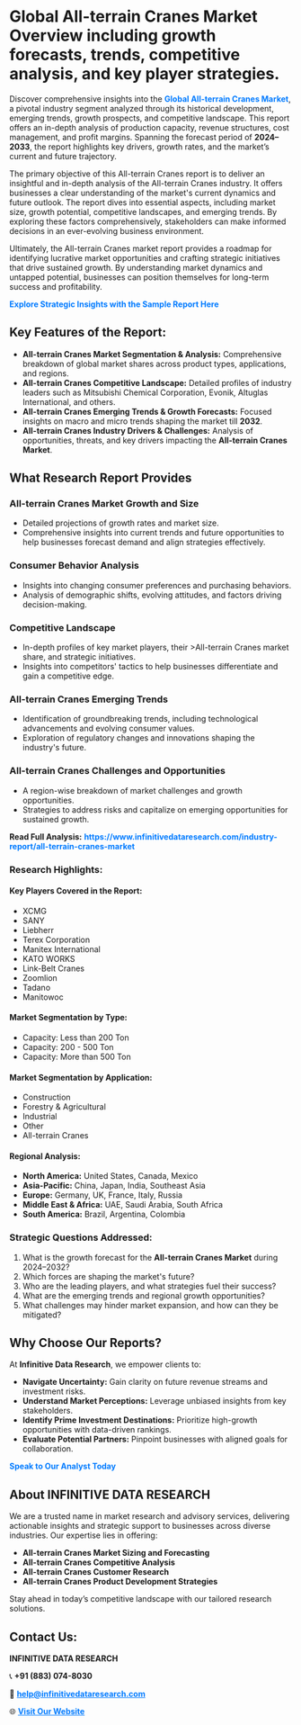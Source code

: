 <h1>Global All-terrain Cranes Market Overview including growth forecasts, trends, competitive analysis, and key player strategies.</h1>
<p>
Discover comprehensive insights into the 
<a href="https://www.infinitivedataresearch.com/industry-report/all-terrain-cranes-market" rel="dofollow" style="color: #007BFF; text-decoration: none;"><strong>Global All-terrain Cranes Market</strong></a>, a pivotal industry segment analyzed through its historical development, emerging trends, growth prospects, and competitive landscape. This report offers an in-depth analysis of production capacity, revenue structures, cost management, and profit margins. Spanning the forecast period of <strong>2024–2033</strong>, the report highlights key drivers, growth rates, and the market’s current and future trajectory.
</p>
<p>
The primary objective of this All-terrain Cranes report is to deliver an insightful and in-depth analysis of the All-terrain Cranes industry. It offers businesses a clear understanding of the market's current dynamics and future outlook. The report dives into essential aspects, including market size, growth potential, competitive landscapes, and emerging trends. By exploring these factors comprehensively, stakeholders can make informed decisions in an ever-evolving business environment.
</p>
<p>
Ultimately, the All-terrain Cranes market report provides a roadmap for identifying lucrative market opportunities and crafting strategic initiatives that drive sustained growth. By understanding market dynamics and untapped potential, businesses can position themselves for long-term success and profitability.
</p>
<p>
<a href="https://www.infinitivedataresearch.com/request-sample/reportId=102881" style="color: #007BFF; text-decoration: none;"><strong>Explore Strategic Insights with the Sample Report Here</strong></a>
</p>

<h2>Key Features of the Report:</h2>
<ul>
<li><strong>All-terrain Cranes Market Segmentation & Analysis:</strong> Comprehensive breakdown of global market shares across product types, applications, and regions.</li>
<li><strong>All-terrain Cranes Competitive Landscape:</strong> Detailed profiles of industry leaders such as Mitsubishi Chemical Corporation, Evonik, Altuglas International, and others.</li>
<li><strong>All-terrain Cranes Emerging Trends & Growth Forecasts:</strong> Focused insights on macro and micro trends shaping the market till <strong>2032</strong>.</li>
<li><strong>All-terrain Cranes Industry Drivers & Challenges:</strong> Analysis of opportunities, threats, and key drivers impacting the <strong>All-terrain Cranes Market</strong>.</li>
</ul>

<h2>What Research Report Provides</h2>
<h3>All-terrain Cranes Market Growth and Size</h3>
<ul>
<li>Detailed projections of growth rates and market size.</li>
<li>Comprehensive insights into current trends and future opportunities to help businesses forecast demand and align strategies effectively.</li>
</ul>

<h3>Consumer Behavior Analysis</h3>
<ul>
<li>Insights into changing consumer preferences and purchasing behaviors.</li>
<li>Analysis of demographic shifts, evolving attitudes, and factors driving decision-making.</li>
</ul>

<h3>Competitive Landscape</h3>
<ul>
<li>In-depth profiles of key market players, their >All-terrain Cranes market share, and strategic initiatives.</li>
<li>Insights into competitors' tactics to help businesses differentiate and gain a competitive edge.</li>
</ul>

<h3>All-terrain Cranes Emerging Trends</h3>
<ul>
<li>Identification of groundbreaking trends, including technological advancements and evolving consumer values.</li>
<li>Exploration of regulatory changes and innovations shaping the industry's future.</li>
</ul>

<h3>All-terrain Cranes Challenges and Opportunities</h3>
<ul>
<li>A region-wise breakdown of market challenges and growth opportunities.</li>
<li>Strategies to address risks and capitalize on emerging opportunities for sustained growth.</li>
</ul>
<p><strong>Read Full Analysis:</strong> <a href="https://www.infinitivedataresearch.com/industry-report/all-terrain-cranes-market" rel="dofollow" style="color: #007BFF; text-decoration: none;"><strong>https://www.infinitivedataresearch.com/industry-report/all-terrain-cranes-market</strong></a></p>
<h3>Research Highlights:</h3>
<h4>Key Players Covered in the Report:</h4>
<ul><li>XCMG</li><li>SANY</li><li>Liebherr</li><li>Terex Corporation</li><li>Manitex International</li><li>KATO WORKS</li><li>Link-Belt Cranes</li><li>Zoomlion</li><li>Tadano</li><li>Manitowoc</li></ul>
<h4>Market Segmentation by Type:</h4>
<ul><li>Capacity: Less than 200 Ton</li><li>Capacity: 200 - 500 Ton</li><li>Capacity: More than 500 Ton</li></ul>
<h4>Market Segmentation by Application:</h4>
<ul><li>Construction</li><li>Forestry &amp; Agricultural</li><li>Industrial</li><li>Other</li><li>All-terrain Cranes</li></ul>

<h4>Regional Analysis:</h4>
<ul>
<li><strong>North America:</strong> United States, Canada, Mexico</li>
<li><strong>Asia-Pacific:</strong> China, Japan, India, Southeast Asia</li>
<li><strong>Europe:</strong> Germany, UK, France, Italy, Russia</li>
<li><strong>Middle East & Africa:</strong> UAE, Saudi Arabia, South Africa</li>
<li><strong>South America:</strong> Brazil, Argentina, Colombia</li>
</ul>

<h3>Strategic Questions Addressed:</h3>
<ol>
<li>What is the growth forecast for the <strong>All-terrain Cranes Market</strong> during 2024–2032?</li>
<li>Which forces are shaping the market's future?</li>
<li>Who are the leading players, and what strategies fuel their success?</li>
<li>What are the emerging trends and regional growth opportunities?</li>
<li>What challenges may hinder market expansion, and how can they be mitigated?</li>
</ol>

<h2>Why Choose Our Reports?</h2>
<p>At <strong>Infinitive Data Research</strong>, we empower clients to:</p>
<ul>
<li><strong>Navigate Uncertainty:</strong> Gain clarity on future revenue streams and investment risks.</li>
<li><strong>Understand Market Perceptions:</strong> Leverage unbiased insights from key stakeholders.</li>
<li><strong>Identify Prime Investment Destinations:</strong> Prioritize high-growth opportunities with data-driven rankings.</li>
<li><strong>Evaluate Potential Partners:</strong> Pinpoint businesses with aligned goals for collaboration.</li>
</ul>
<p><a href="https://www.infinitivedataresearch.com/industry-report/all-terrain-cranes-market" rel="dofollow" style="color: #007BFF; text-decoration: none;"><strong>Speak to Our Analyst Today</strong></a></p>

<h2>About INFINITIVE DATA RESEARCH</h2>
<p>We are a trusted name in market research and advisory services, delivering actionable insights and strategic support to businesses across diverse industries. Our expertise lies in offering:</p>
<ul>
<li><strong>All-terrain Cranes Market Sizing and Forecasting</strong></li>
<li><strong>All-terrain Cranes Competitive Analysis</strong></li>
<li><strong>All-terrain Cranes Customer Research</strong></li>
<li><strong>All-terrain Cranes Product Development Strategies</strong></li>
</ul>
<p>Stay ahead in today’s competitive landscape with our tailored research solutions.</p>

<h2>Contact Us:</h2>
<p><strong>INFINITIVE DATA RESEARCH</strong></p>
<p>📞 <strong>+91 (883) 074-8030</strong></p>
<p>📧 <strong><a href="mailto:help@infinitivedataresearch.com" style="color: #007BFF;">help@infinitivedataresearch.com</a></strong></p>
<p>🌐 <strong><a href="https://www.infinitivedataresearch.com" rel="dofollow" style="color: #007BFF;">Visit Our Website</a></strong></p>